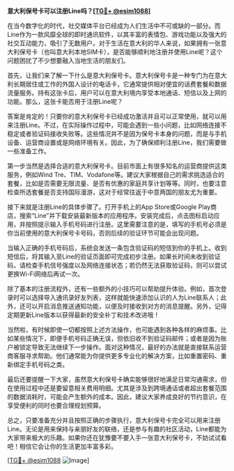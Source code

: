 **意大利保号卡可以注册Line吗？[[TG💪+ @esim1088](https://t.me/s/esim1088)]**

在当今数字化的时代，社交媒体平台已经成为人们生活中不可或缺的一部分。而Line作为一款风靡全球的即时通讯软件，以其丰富的表情包、游戏功能以及强大的社交互动能力，吸引了无数用户。对于生活在意大利的华人来说，如果拥有一张意大利保号卡（也叫意大利本地SIM卡），是否能够顺利地注册并使用Line呢？这个问题困扰了不少想要融入当地生活的朋友们。

首先，让我们来了解一下什么是意大利保号卡。意大利保号卡是一种专门为在意大利长期居住或工作的外国人设计的电话卡，它通常提供相对便宜的话费套餐和数据流量服务。持有这张卡后，用户可以在意大利境内享受本地通话、短信以及上网的功能。那么，这张卡能否用于注册Line呢？

答案是肯定的！只要你的意大利保号卡已经成功激活并且可以正常使用，就可以用来注册Line。不过，在实际操作过程中，可能会遇到一些小问题，比如网络连接不稳定或者验证码接收失败等。这些情况并不是因为保号卡本身的问题，而是与手机设备、运营商设置或是网络环境有关。因此，为了确保顺利注册Line，我们需要做一些准备工作。

第一步当然是选择合适的意大利保号卡。目前市面上有很多知名的运营商提供这类服务，例如Wind Tre、TIM、Vodafone等。建议大家根据自己的需求挑选适合的套餐，比如是否需要无限流量、是否有优惠的家庭共享计划等等。同时，也要注意检查所选套餐是否支持国际漫游，这对于经常往返于中意两国的朋友尤为重要。

接下来就是注册Line的具体步骤了。打开手机上的App Store或Google Play商店，搜索“Line”并下载安装最新版本的应用程序。安装完成后，点击图标启动应用，并按照提示输入手机号码进行注册。这里需要注意的是，填写的手机号必须是你当前使用的意大利保号卡号码，否则后续的验证环节可能会出现问题。

当输入正确的手机号码后，系统会发送一条包含验证码的短信到你的手机上。收到短信后，将其输入至Line的验证页面即可完成初步注册。如果长时间未收到验证码，请检查手机信号强度以及网络连接状态；若仍然无法获取验证码，则可以尝试更换Wi-Fi网络后再试一次。

除了基本的注册流程外，还有一些额外的小技巧可以帮助提升体验。例如，首次登录时可以选择导入通讯录好友列表，这样就能快速添加认识的人为Line联系人；此外，还可以开启消息推送通知功能，以便及时接收到对方的消息提醒。另外，记得定期更新Line版本以获得最新的安全补丁和技术改进哦！

当然啦，有时候即使一切都按照上述方法操作，也可能遇到各种各样的麻烦事。比如某些情况下，即便手机号码正确无误，但依旧收不到验证码邮件；或者是因为账户被锁定导致无法继续下一步操作。面对这种情况，最好的办法就是直接联系运营商客服寻求帮助。他们通常能为你提供更多专业化的解决方案，比如重置密码、重新绑定手机号码之类。

最后还要提醒一下大家，虽然意大利保号卡确实能够很好地满足日常沟通需求，但在使用过程中还是要留意相关费用明细。尤其是涉及到跨境通话或者超出套餐范围的数据消耗时，可能会产生额外的成本。因此，建议大家养成良好的节约意识，在享受便利的同时也要合理规划预算。

总之，只要准备充分并且按照正确的步骤执行，意大利保号卡完全可以用来注册Line。无论是用来保持与亲朋好友的联络，还是参与有趣的社区活动，Line都能为大家带来极大的乐趣。如果你还在犹豫要不要入手一张意大利保号卡，不妨试试看吧！相信它会让你的生活更加丰富多彩。

[[TG💪+ @esim1088](https://t.me/s/esim1088) ![Image](https://i.postimg.cc/4NQfJmqS/Snipaste-2025-05-13-00-14-12.png)]